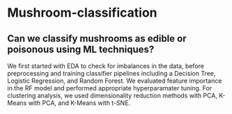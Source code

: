 # Mushroom-classification
## Can we classify mushrooms as edible or poisonous using ML techniques?

We first started with EDA to check for imbalances in the data, before preprocessing and training classifier pipelines including a Decision Tree, Logistic Regression, and Random Forest. We evaluated feature importance in the RF model and performed appropriate hyperparamater tuning. For clustering analysis, we used dimensionality reduction methods with PCA, K-Means with PCA, and K-Means with t-SNE.
